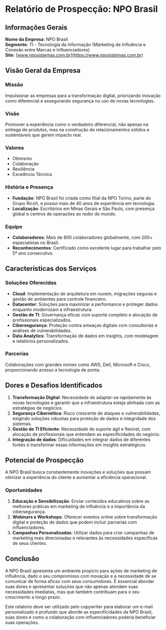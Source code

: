 # Relatório de Prospecção: NPO Brasil

## Informações Gerais

**Nome da Empresa**: NPO Brasil  
**Segmento**: TI - Tecnologia da Informação (Marketing de Influência e Conexão entre Marcas e Influenciadores)  
**Site**: [www.nposistemas.com.br](https://www.nposistemas.com.br)

## Visão Geral da Empresa

### Missão
Impulsionar as empresas para a transformação digital, priorizando inovação como diferencial e assegurando segurança no uso de novas tecnologias.

### Visão
Promover a experiência como o verdadeiro diferencial, não apenas na entrega de produtos, mas na construção de relacionamentos sólidos e sustentáveis que gerem impacto real.

### Valores
- Otimismo
- Colaboração
- Resiliência
- Excelência Técnica

### História e Presença
- **Fundação**: NPO Brasil foi criada como filial da NPO Torino, parte do Grupo Ricoh, e possui mais de 40 anos de experiência em tecnologia.
- **Localização**: Escritórios em Minas Gerais e São Paulo, com presença global e centros de operações ao redor do mundo.

### Equipe
- **Colaboradores**: Mais de 800 colaboradores globalmente, com 200+ especialistas no Brasil.
- **Reconhecimentos**: Certificado como excelente lugar para trabalhar pelo 5º ano consecutivo.

## Características dos Serviços

### Soluções Oferecidas
- **Cloud**: Implementação de arquitetura em nuvem, migrações seguras e gestão de ambientes para controle financeiro.
- **Datacenter**: Soluções para maximizar a performance e proteger dados enquanto modernizam a infraestrutura.
- **Gestão de TI**: Governança eficaz com suporte completo e alocação de profissionais especializados.
- **Cibersegurança**: Proteção contra ameaças digitais com consultorias e análises de vulnerabilidades.
- **Data Analytics**: Transformação de dados em insights, com modelagem e relatórios personalizados.

### Parcerias
Colaborações com grandes nomes como AWS, Dell, Microsoft e Cisco, proporcionando acesso a tecnologia de ponta.

## Dores e Desafios Identificados

1. **Transformação Digital**: Necessidade de adaptar-se rapidamente às novas tecnologias e garantir que a infraestrutura esteja alinhada com as estratégias de negócios.
2. **Segurança Cibernética**: Risco crescente de ataques e vulnerabilidades, exigindo soluções robustas para proteção de dados e integridade dos sistemas.
3. **Gestão de TI Eficiente**: Necessidade de suporte ágil e flexível, com alocação de profissionais que entendam as especificidades do negócio.
4. **Integração de dados**: Dificuldades em integrar dados de diferentes fontes e transformar essas informações em insights estratégicos.

## Potencial de Prospecção

A NPO Brasil busca constantemente inovações e soluções que possam otimizar a experiência do cliente e aumentar a eficiência operacional. 

### Oportunidades
1. **Educação e Sensibilização**: Enviar conteúdos educativos sobre as melhores práticas em marketing de influência e a importância da cibersegurança.
2. **Webinars e Workshops**: Oferecer eventos online sobre transformação digital e proteção de dados que podem incluir parcerias com influenciadores.
3. **Campanhas Personalizadas**: Utilizar dados para criar campanhas de marketing mais direcionadas e relevantes às necessidades específicas de seus clientes.

## Conclusão

A NPO Brasil apresenta um ambiente propício para ações de marketing de influência, dado o seu compromisso com inovação e a necessidade de se comunicar de forma eficaz com seus consumidores. É essencial abordar suas dores e apresentar soluções que não apenas atendam suas necessidades imediatas, mas que também contribuam para o seu crescimento a longo prazo.

Este relatório deve ser utilizado pelo copywriter para elaborar um e-mail personalizado e profundo que aborde as especificidades da NPO Brasil, suas dores e como a colaboração com influenciadores poderia beneficiar suas operações.